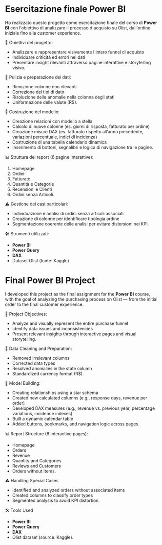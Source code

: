 # Esercitazione finale Power BI

Ho realizzato questo progetto come esercitazione finale del corso di **Power BI** con l'obiettivo di analizzare il processo d'acquisto su Olist, dall'ordine iniziale fino alla customer experience. 

🧭 Obiettivi del progetto:
- Analizzare e rappresentare visivamente l'intero funnel di acquisto
- Individuare criticità ed errori nei dati
- Presentare insight rilevanti attraverso pagine interattive e storytelling visivo.

🧹 Pulizia e preparazione dei dati:
- Rimozione colonne non rilevanti
- Correzione dei tipi di dato
- Risoluzione delle anomalie nella colonna degli stati
- Uniformazione delle valute (R$).

🧾 Costruzione del modello:
- Creazione relazioni con modello a stella
- Calcolo di nuove colonne (es. giorni di risposta, fatturato per ordine)
- Creazione misure DAX (es. fatturato rispetto all’anno precedente, variazioni percentuale, indici di incidenza)
- Costruzione di una tabella calendario dinamica
- Inserimento di bottoni, segnalibri e logica di navigazione tra le pagine.

📊 Struttura del report (6 pagine interattive):
1. Homepage
2. Ordini
3. Fatturato
4. Quantità e Categorie
5. Recensioni e Clienti
6. Ordini senza Articoli.

 ⚠️ Gestione dei casi particolari:
- Individuazione e analisi di ordini senza articoli associati
- Creazione di colonne per identificare tipologia ordine
- Segmentazione coerente delle analisi per evitare distorsioni nei KPI.
  
🛠️ Strumenti utilizzati:
- **Power BI**
- **Power Query**
- **DAX**
- Dataset Olist (fonte: Kaggle)




# Final Power BI Project

I developed this project as the final assignment for the **Power BI** course, with the goal of analyzing the purchasing process on Olist — from the initial order to the final customer experience.

🧭 Project Objectives:
- Analyze and visually represent the entire purchase funnel
- Identify data issues and inconsistencies
- Present relevant insights through interactive pages and visual storytelling.

🧹 Data Cleaning and Preparation:
- Removed irrelevant columns
- Corrected data types
- Resolved anomalies in the state column
- Standardized currency format (R$).

🧾 Model Building:
- Creating relationships using a star schema
- Created new calculated columns (e.g., response days, revenue per order)
- Developed DAX measures (e.g., revenue vs. previous year, percentage variations, incidence indexes)
- Built a dynamic calendar table
- Added buttons, bookmarks, and navigation logic across pages.

📊 Report Structure (6 interactive pages):
- Homepage
- Orders
- Revenue
- Quantity and Categories
- Reviews and Customers
- Orders without Items.

⚠️ Handling Special Cases
- Identified and analyzed orders without associated items
- Created columns to classify order types
- Segmented analysis to avoid KPI distortion.

🛠️ Tools Used
- **Power BI**
- **Power Query**
- **DAX**
- Olist dataset (source: Kaggle).


